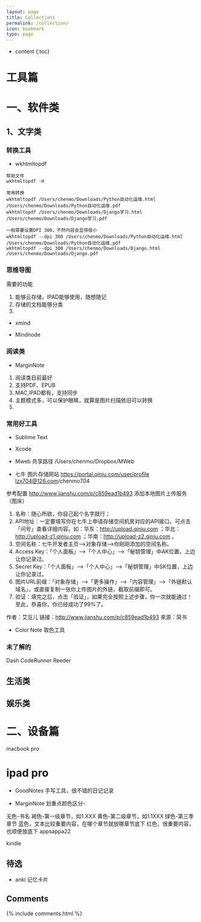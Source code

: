 ```yaml
---
layout: page
title: Collections
permalink: /collection/
icon: bookmark
type: page
---
```


* content
{:toc}


# 工具篇

# 一、软件类


## 1、文字类

### 转换工具
* wkhtmltopdf

```
帮助文件
wkhtmltopdf -H

常用转换
wkhtmltopdf /Users/chenmo/Downloads/Python自动化运维.html /Users/chenmo/Downloads/Python自动化运维.pdf
wkhtmltopdf /Users/chenmo/Downloads/Django学习.html /Users/chenmo/Downloads/Django学习.pdf

一般需要设置DPI 300，不然内容会显得很小
wkhtmltopdf --dpi 300 /Users/chenmo/Downloads/Python自动化运维.html /Users/chenmo/Downloads/Python自动化运维.pdf
wkhtmltopdf --dpi 300 /Users/chenmo/Downloads/Django.html /Users/chenmo/Downloads/Django.pdf
```

### 思维导图
需要的功能
1. 能够云存储，IPAD能够使用，随想随记
2. 存储的文档能够分类
3. 


* xmind

* Mindnode

### 阅读类
* MarginNote
1. 阅读类目前最好
2. 支持PDF、EPUB
3. MAC,IPAD都有，支持同步
4. 主题模式多，可以保护眼睛，就算是图片扫描依旧可以转换
5. 


###  常用好工具
* Sublime Text

* Xcode

* Mweb
共享路径
/Users/chenmo/Dropbox/MWeb

* 七牛
图片存储网站
https://portal.qiniu.com/user/profile
lzx704@126.com/chenmo704

参考配置
http://www.jianshu.com/p/c859ead1b493
添加本地图片上传服务（图床）

>
1. 名称：随心所欲，你自己起个名字就行；
2. API地址：一定要填写你在七牛上申请存储空间机房对应的API接口。可点击「问号」查看详细内容。如：华东：http://upload.qiniu.com ；华北：http://upload-z1.qiniu.com ；华南：http://upload-z2.qiniu.com 。
3. 空间名称：七牛开发者主页-->对象存储-->你刚刚添加的空间名称。
4. Access Key：「个人面板」-->「个人中心」-->「秘钥管理」中AK位置，上边让你记录过。
5. Secret Key：「个人面板」-->「个人中心」-->「秘钥管理」中SK位置，上边让你记录过。
6. 图片URL前缀：「对象存储」-->「更多操作」-->「内容管理」-->「外链默认域名」，或直接复制一张你上传图片的外链，截取前缀即可。
7. 验证：填完之后，点击「验证」，如果完全按照上述步骤，你一次就能通过！至此，恭喜你，你已经成功了99%了。




作者：艾豆儿
链接：http://www.jianshu.com/p/c859ead1b493
來源：简书

* Color Note
取色工具



### 未了解的
Dash
CodeRunner
Reeder


## 生活类

## 娱乐类

# 二、设备篇
macbook pro
# ipad pro
* GoodNotes
手写工具，很不错的日记记录


* MarginNote
划重点颜色区分-

无色-书名
褐色-第一级章节，如1.XXX
黄色-第二级章节，如1.1XXX
绿色-第三季章节
蓝色，文本比较重要内容，在哪个章节就放哪章节底下
红色，很重要内容，也顺便放底下
appsappa22



kindle

## 待选
* anki
记忆卡片

## Comments

{% include comments.html %}
